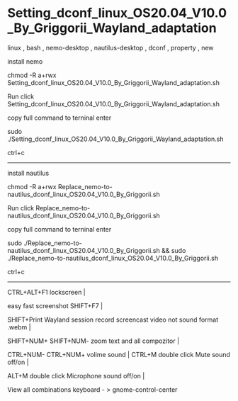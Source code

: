 # Setting_dconf_linux_OS20.04_V10.0_By_Griggorii_Wayland_adaptation
linux , bash , nemo-desktop , nautilus-desktop , dconf , property , new

install nemo 

chmod -R a+rwx Setting_dconf_linux_OS20.04_V10.0_By_Griggorii_Wayland_adaptation.sh

Run click Setting_dconf_linux_OS20.04_V10.0_By_Griggorii_Wayland_adaptation.sh

copy full command to terninal enter

sudo ./Setting_dconf_linux_OS20.04_V10.0_By_Griggorii_Wayland_adaptation.sh

ctrl+c
_________________________________________________________________________________________________________________________________________________________________

install nautilus

chmod -R a+rwx Replace_nemo-to-nautilus_dconf_linux_OS20.04_V10.0_By_Griggorii.sh

Run click Replace_nemo-to-nautilus_dconf_linux_OS20.04_V10.0_By_Griggorii.sh

copy full command to terninal enter

sudo ./Replace_nemo-to-nautilus_dconf_linux_OS20.04_V10.0_By_Griggorii.sh && sudo ./Replace_nemo-to-nautilus_dconf_linux_OS20.04_V10.0_By_Griggorii.sh

ctrl+c
_____________________________________________________________________________________________________________________________________________________

CTRL+ALT+F1 lockscreen | 

easy fast screenshot SHIFT+F7 |

SHIFT+Print Wayland session record screencast video not sound format .webm |

SHIFT+NUM+ SHIFT+NUM- zoom text and all compozitor |

CTRL+NUM- CTRL+NUM+ volime sound | CTRL+M double click Mute sound off/on |

ALT+M double click Microphone sound off/on | 

View all combinations keyboard - > gnome-control-center
